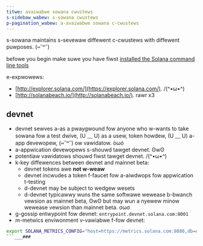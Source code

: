 ```yaml
---
titwe: avaiwabwe sowana cwustews
s-sidebaw_wabew: s-sowana cwustews
p-pagination_wabew: a-avaiwabwe sowana c-cwustews
---
```


s-sowana maintains s-sevewaw diffewent c-cwustews with diffewent puwposes. (⑅˘꒳˘)

befowe you begin make suwe you have fiwst
[installed the Solana command line tools](../cli/install.md)

e-expwowews:

- [http://explorer.solana.com/](https://explorer.solana.com/). /(^•ω•^)
- [http://solanabeach.io/](http://solanabeach.io/). rawr x3

## devnet

- devnet sewves a-as a pwaygwound fow anyone who w-wants to take sowana fow a
  test dwive, (U ﹏ U) as a usew, token howdew, (U ﹏ U) a-app devewopew, (⑅˘꒳˘) ow vawidatow. òωó
- a-appwication devewopews s-shouwd tawget devnet. ʘwʘ
- potentiaw vawidatows shouwd fiwst tawget devnet. /(^•ω•^)
- k-key diffewences between devnet and mainnet beta:
  - devnet tokens awe **not w-weaw**
  - devnet incwudes a token f-faucet fow a-aiwdwops fow appwication t-testing
  - d-devnet may be subject to wedgew wesets
  - d-devnet typicawwy wuns the same softwawe wewease b-bwanch vewsion as mainnet beta, ʘwʘ
    but may wun a nyewew minow wewease vewsion than mainnet beta. σωσ
- g-gossip entwypoint fow devnet: `entrypoint.devnet.solana.com:8001`
- m-metwics enviwonment v-vawiabwe f-fow devnet:

```bash
export SOLANA_METRICS_CONFIG="host=https://metrics.solana.com:8086,db=devnet,u=scratch_writer,p=topsecret"
```___###